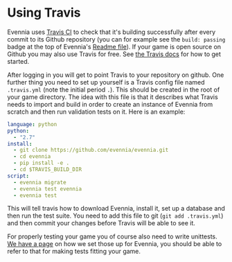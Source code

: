 # Using Travis

Evennia uses [Travis CI](http://travis-ci.org/) to check that it's building successfully after every commit to its Github repository (you can for example see the `build: passing` badge at the top of Evennia's [Readme file](https://github.com/evennia/evennia)). If your game is open source on Github you may also use Travis for free. See [the Travis docs](http://docs.travis-ci.com/user/getting-started/) for how to get started. 

After logging in you will get to point Travis to your repository on github. One further thing you need to set up yourself is a Travis config file named `.travis.yml` (note the initial period `.`). This should be created in the root of your game directory. The idea with this file is that it describes what Travis needs to import and build in order to create an instance of Evennia from scratch and then run validation tests on it. Here is an example: 

``` yaml
language: python
python:
  - "2.7"
install:
  - git clone https://github.com/evennia/evennia.git
  - cd evennia
  - pip install -e .
  - cd $TRAVIS_BUILD_DIR
script:
  - evennia migrate
  - evennia test evennia
  - evennia test
```

This will tell travis how to download Evennia, install it, set up a database and then run the test suite. 
You need to add this file to git (`git add .travis.yml`) and then commit your changes before Travis will be able to see it. 

For properly testing your game you of course also need to write unittests. [We have a page](./Unit-Testing) on how we set those up for Evennia, you should be able to refer to that for making tests fitting your game. 